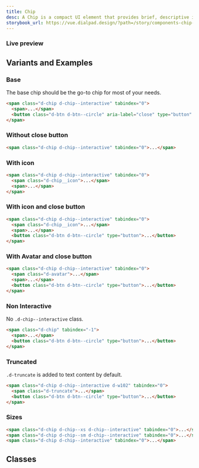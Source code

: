 ```yaml
---
title: Chip
desc: A Chip is a compact UI element that provides brief, descriptive information about an element. It is terse, ideally one word.
storybook_url: https://vue.dialpad.design/?path=/story/components-chip--default
---
```


<code-well-header>
  <example-chip label="Chip" with-avatar/>
</code-well-header>

[//]: # (## Usage)
[//]: # (Lorem ipsum dolor sit amet, consectetur adipiscing elit. Morbi massa ante, tempus vitae lacus id, luctus tristique lorem. Mauris feugiat massa ex, id aliquet mi tempor non. Curabitur non tristique lectus. Fusce ut nisl non diam dignissim viverra. In posuere dui arcu, sed eleifend massa faucibus sed. Phasellus quis leo vitae erat pellentesque venenatis id vitae lectus. Suspendisse convallis, metus a congue tincidunt, velit sem tincidunt dui, eget auctor ipsum ipsum in ex. Nullam lobortis, mauris vel vestibulum rutrum, lorem elit vehicula est, nec viverra ante erat nec dolor. Proin at placerat tortor. Nam ullamcorper metus et eros porta, at lacinia leo scelerisque. Curabitur finibus sollicitudin odio tempor finibus. Donec lobortis metus vitae mollis gravida.)

### Live preview

<vue-live 
  class="d-bgc-black-600"
  code="<example-chip label='chip' with-avatar />" 
  :components="{ ExampleChip }" 
  :editorProps="{ lineNumbers: true }"
  :layout="CustomLayout"
/>

## Variants and Examples

### Base
The base chip should be the go-to chip for most of your needs.
<code-well-header>
  <example-chip label="Chip"/>
</code-well-header>

```html
<span class="d-chip d-chip--interactive" tabindex="0">
  <span>...</span>
  <button class="d-btn d-btn--circle" aria-label="close" type="button" >...</button>
</span>
```

### Without close button
<code-well-header>
  <example-chip label="Chip" hide-close-btn/>
</code-well-header>

```html
<span class="d-chip d-chip--interactive" tabindex="0">...</span>
```

### With icon
<code-well-header>
  <example-chip label="Chip" with-icon hide-close-btn/>
</code-well-header>

```html
<span class="d-chip d-chip--interactive" tabindex="0">
  <span class="d-chip__icon">...</span>
  <span>...</span>
</span>
```

### With icon and close button
<code-well-header>
  <example-chip label="Chip" with-icon/>
</code-well-header>

```html
<span class="d-chip d-chip--interactive" tabindex="0">
  <span class="d-chip__icon">...</span>
  <span>...</span>
  <button class="d-btn d-btn--circle" type="button">...</button>
</span>
```

### With Avatar and close button
<code-well-header>
  <example-chip label="Chip" with-avatar/>
</code-well-header>

```html
<span class="d-chip d-chip--interactive" tabindex="0">
  <span class="d-avatar">...</span>
  <span>...</span>
  <button class="d-btn d-btn--circle" type="button">...</button>
</span>
```

### Non Interactive
No `.d-chip--interactive` class.

<code-well-header>
  <example-chip label="Chip" :interactive="false"/>
</code-well-header>

```html
<span class="d-chip" tabindex="-1">
  <span>...</span>
  <button class="d-btn d-btn--circle" type="button">...</button>
</span>
```

### Truncated
`.d-truncate` is added to text content by default.

<code-well-header>
  <example-chip label="Chip loooooong name" truncate/>
</code-well-header>

```html
<span class="d-chip d-chip--interactive d-w102" tabindex="0">
  <span class="d-truncate">...</span>
  <button class="d-btn d-btn--circle" type="button">...</button>
</span>
```

### Sizes
<code-well-header>
  <example-chip label="Chip" with-icon size="xs"/>
  <example-chip label="Chip" with-avatar size="sm"/>
  <example-chip label="Chip" with-icon/>
</code-well-header>

```html
<span class="d-chip d-chip--xs d-chip--interactive" tabindex="0">...</span>
<span class="d-chip d-chip--sm d-chip--interactive" tabindex="0">...</span>
<span class="d-chip d-chip--interactive" tabindex="0">...</span>
```

<script setup>
  import ExampleChip from '@exampleComponents/ExampleChip.vue';
  import CustomLayout from '@baseComponents/CustomLayout.vue';
</script>

## Classes
<component-class-table component-name="chip" />

[//]: # (## Accessibility)
[//]: # (Lorem ipsum dolor sit amet, consectetur adipiscing elit. Morbi massa ante, tempus vitae lacus id, luctus tristique lorem. Mauris feugiat massa ex, id aliquet mi tempor non. Curabitur non tristique lectus. Fusce ut nisl non diam dignissim viverra. In posuere dui arcu, sed eleifend massa faucibus sed. Phasellus quis leo vitae erat pellentesque venenatis id vitae lectus. Suspendisse convallis, metus a congue tincidunt, velit sem tincidunt dui, eget auctor ipsum ipsum in ex. Nullam lobortis, mauris vel vestibulum rutrum, lorem elit vehicula est, nec viverra ante erat nec dolor. Proin at placerat tortor. Nam ullamcorper metus et eros porta, at lacinia leo scelerisque. Curabitur finibus sollicitudin odio tempor finibus. Donec lobortis metus vitae mollis gravida.)
